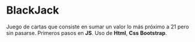 # BlackJack
Juego de cartas que consiste en sumar un valor lo más próximo a 21 pero sin pasarse. Primeros pasos en **JS**. Uso de **Html**, **Css** **Bootstrap**.
